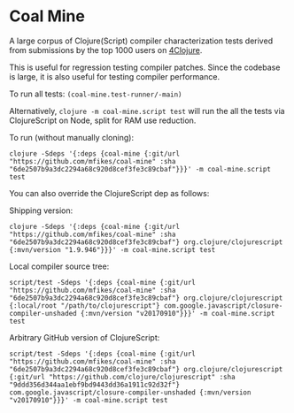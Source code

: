 # Coal Mine

A large corpus of Clojure(Script) compiler characterization tests derived from submissions by 
the top 1000 users on [4Clojure](http://www.4clojure.com).

This is useful for regression testing compiler patches. Since the codebase is large, it is also 
useful for testing compiler performance.

To run all tests: `(coal-mine.test-runner/-main)`

Alternatively, `clojure -m coal-mine.script test` will run the all the tests via ClojureScript on Node, split for 
RAM use reduction.

To run (without manually cloning):

```
clojure -Sdeps '{:deps {coal-mine {:git/url "https://github.com/mfikes/coal-mine" :sha "6de2507b9a3dc2294a68c920d8cef3fe3c89cbaf"}}}' -m coal-mine.script test
```

You can also override the ClojureScript dep as follows:

Shipping version:

```
clojure -Sdeps '{:deps {coal-mine {:git/url "https://github.com/mfikes/coal-mine" :sha "6de2507b9a3dc2294a68c920d8cef3fe3c89cbaf"} org.clojure/clojurescript {:mvn/version "1.9.946"}}}' -m coal-mine.script test
```

Local compiler source tree:

```
script/test -Sdeps '{:deps {coal-mine {:git/url "https://github.com/mfikes/coal-mine" :sha "6de2507b9a3dc2294a68c920d8cef3fe3c89cbaf"} org.clojure/clojurescript {:local/root "/path/to/clojurescript"} com.google.javascript/closure-compiler-unshaded {:mvn/version "v20170910"}}}' -m coal-mine.script test
```

Arbitrary GitHub version of ClojureScript:

```
script/test -Sdeps '{:deps {coal-mine {:git/url "https://github.com/mfikes/coal-mine" :sha "6de2507b9a3dc2294a68c920d8cef3fe3c89cbaf"} org.clojure/clojurescript {:git/url "https://github.com/clojure/clojurescript" :sha "9ddd356d344aa1ebf9bd9443dd36a1911c92d32f"} com.google.javascript/closure-compiler-unshaded {:mvn/version "v20170910"}}}' -m coal-mine.script test
```
